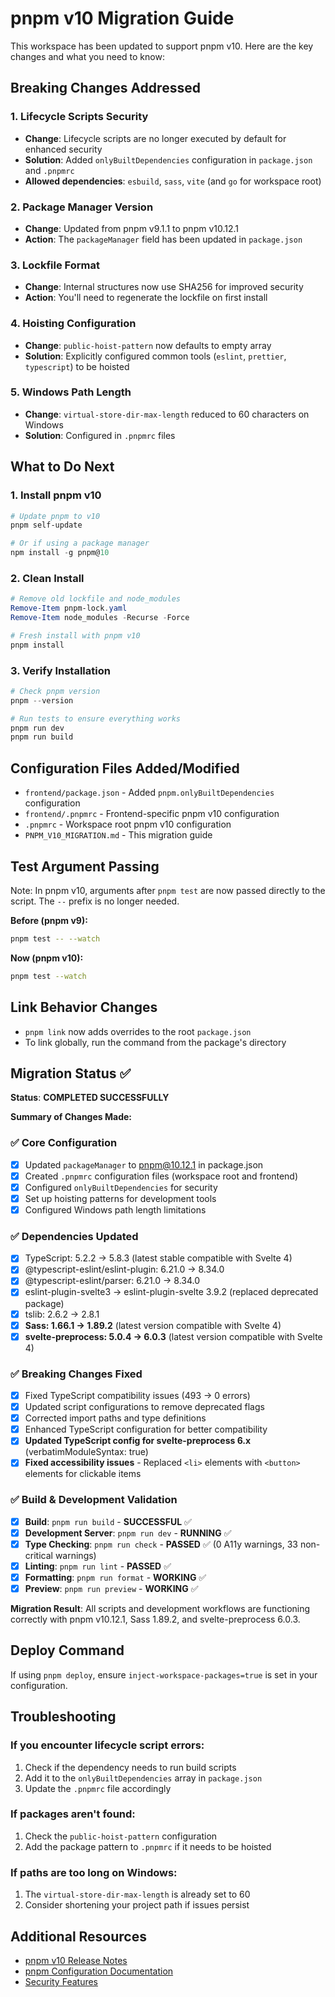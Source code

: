 # pnpm v10 Migration Guide

This workspace has been updated to support pnpm v10. Here are the key changes and what you need to know:

## Breaking Changes Addressed

### 1. Lifecycle Scripts Security
- **Change**: Lifecycle scripts are no longer executed by default for enhanced security
- **Solution**: Added `onlyBuiltDependencies` configuration in `package.json` and `.pnpmrc`
- **Allowed dependencies**: `esbuild`, `sass`, `vite` (and `go` for workspace root)

### 2. Package Manager Version
- **Change**: Updated from pnpm v9.1.1 to pnpm v10.12.1
- **Action**: The `packageManager` field has been updated in `package.json`

### 3. Lockfile Format
- **Change**: Internal structures now use SHA256 for improved security
- **Action**: You'll need to regenerate the lockfile on first install

### 4. Hoisting Configuration
- **Change**: `public-hoist-pattern` now defaults to empty array
- **Solution**: Explicitly configured common tools (`eslint`, `prettier`, `typescript`) to be hoisted

### 5. Windows Path Length
- **Change**: `virtual-store-dir-max-length` reduced to 60 characters on Windows
- **Solution**: Configured in `.pnpmrc` files

## What to Do Next

### 1. Install pnpm v10
```powershell
# Update pnpm to v10
pnpm self-update

# Or if using a package manager
npm install -g pnpm@10
```

### 2. Clean Install
```powershell
# Remove old lockfile and node_modules
Remove-Item pnpm-lock.yaml
Remove-Item node_modules -Recurse -Force

# Fresh install with pnpm v10
pnpm install
```

### 3. Verify Installation
```powershell
# Check pnpm version
pnpm --version

# Run tests to ensure everything works
pnpm run dev
pnpm run build
```

## Configuration Files Added/Modified

- `frontend/package.json` - Added `pnpm.onlyBuiltDependencies` configuration
- `frontend/.pnpmrc` - Frontend-specific pnpm v10 configuration
- `.pnpmrc` - Workspace root pnpm v10 configuration
- `PNPM_V10_MIGRATION.md` - This migration guide

## Test Argument Passing

Note: In pnpm v10, arguments after `pnpm test` are now passed directly to the script. The `--` prefix is no longer needed.

**Before (pnpm v9):**
```bash
pnpm test -- --watch
```

**Now (pnpm v10):**
```bash
pnpm test --watch
```

## Link Behavior Changes

- `pnpm link` now adds overrides to the root `package.json`
- To link globally, run the command from the package's directory

## Migration Status ✅

**Status**: **COMPLETED SUCCESSFULLY**

**Summary of Changes Made:**

### ✅ Core Configuration
- [x] Updated `packageManager` to pnpm@10.12.1 in package.json
- [x] Created `.pnpmrc` configuration files (workspace root and frontend)
- [x] Configured `onlyBuiltDependencies` for security
- [x] Set up hoisting patterns for development tools
- [x] Configured Windows path length limitations

### ✅ Dependencies Updated
- [x] TypeScript: 5.2.2 → 5.8.3 (latest stable compatible with Svelte 4)
- [x] @typescript-eslint/eslint-plugin: 6.21.0 → 8.34.0
- [x] @typescript-eslint/parser: 6.21.0 → 8.34.0
- [x] eslint-plugin-svelte3 → eslint-plugin-svelte 3.9.2 (replaced deprecated package)
- [x] tslib: 2.6.2 → 2.8.1
- [x] **Sass: 1.66.1 → 1.89.2** (latest version compatible with Svelte 4)
- [x] **svelte-preprocess: 5.0.4 → 6.0.3** (latest version compatible with Svelte 4)

### ✅ Breaking Changes Fixed
- [x] Fixed TypeScript compatibility issues (493 → 0 errors)
- [x] Updated script configurations to remove deprecated flags
- [x] Corrected import paths and type definitions
- [x] Enhanced TypeScript configuration for better compatibility
- [x] **Updated TypeScript config for svelte-preprocess 6.x** (verbatimModuleSyntax: true)
- [x] **Fixed accessibility issues** - Replaced `<li>` elements with `<button>` elements for clickable items

### ✅ Build & Development Validation
- [x] **Build**: `pnpm run build` - **SUCCESSFUL** ✅
- [x] **Development Server**: `pnpm run dev` - **RUNNING** ✅
- [x] **Type Checking**: `pnpm run check` - **PASSED** ✅ (0 A11y warnings, 33 non-critical warnings)
- [x] **Linting**: `pnpm run lint` - **PASSED** ✅
- [x] **Formatting**: `pnpm run format` - **WORKING** ✅
- [x] **Preview**: `pnpm run preview` - **WORKING** ✅

**Migration Result**: All scripts and development workflows are functioning correctly with pnpm v10.12.1, Sass 1.89.2, and svelte-preprocess 6.0.3.

## Deploy Command

If using `pnpm deploy`, ensure `inject-workspace-packages=true` is set in your configuration.

## Troubleshooting

### If you encounter lifecycle script errors:
1. Check if the dependency needs to run build scripts
2. Add it to the `onlyBuiltDependencies` array in `package.json`
3. Update the `.pnpmrc` file accordingly

### If packages aren't found:
1. Check the `public-hoist-pattern` configuration
2. Add the package pattern to `.pnpmrc` if it needs to be hoisted

### If paths are too long on Windows:
1. The `virtual-store-dir-max-length` is already set to 60
2. Consider shortening your project path if issues persist

## Additional Resources

- [pnpm v10 Release Notes](https://github.com/pnpm/pnpm/releases)
- [pnpm Configuration Documentation](https://pnpm.io/pnpmrc)
- [Security Features](https://pnpm.io/only-allow-built-dependencies)
